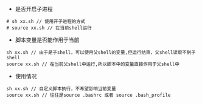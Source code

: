 - 是否开启子进程
```
# sh xx.sh // 使用开子进程的方式
# source xx.sh // 在当前shell运行
```

- 脚本变量是否能作用于当前
```
sh xx.sh // 由于是子shell，可以使用父shell的变量,但运行结束，父shell读取不到子shell
source xx.sh // 在当前父shell中运行,所以脚本中的变量直接作用于父shell中
```

- 使用情况
```
sh xx.sh // 自定义脚本执行，不希望影响当前变量
source xx.sh // 往往是source .bashrc 或者 source .bash_profile
```
